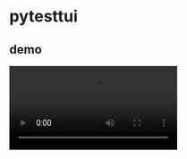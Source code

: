 # pytesttui

## demo

<video src="https://github.com/user-attachments/assets/51c530a9-67e4-4f67-85db-3e2403354ecf" controls="controls" style="max-width: 100%;">
</video>
